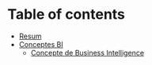 # Table of contents

* [Resum](README.md)
* [Conceptes BI](conceptes-bi/README.md)
  * [Concepte de Business Intelligence](conceptes-bi/concepte-de-business-intelligence.md)
